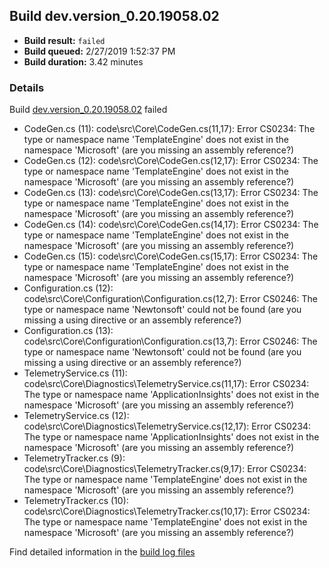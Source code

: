 ## Build dev.version_0.20.19058.02
- **Build result:** `failed`
- **Build queued:** 2/27/2019 1:52:37 PM
- **Build duration:** 3.42 minutes
### Details
Build [dev.version_0.20.19058.02](https://winappstudio.visualstudio.com/web/build.aspx?pcguid=a4ef43be-68ce-4195-a619-079b4d9834c2&builduri=vstfs%3a%2f%2f%2fBuild%2fBuild%2f27155) failed

+ CodeGen.cs (11): code\src\Core\CodeGen.cs(11,17): Error CS0234: The type or namespace name 'TemplateEngine' does not exist in the namespace 'Microsoft' (are you missing an assembly reference?)
+ CodeGen.cs (12): code\src\Core\CodeGen.cs(12,17): Error CS0234: The type or namespace name 'TemplateEngine' does not exist in the namespace 'Microsoft' (are you missing an assembly reference?)
+ CodeGen.cs (13): code\src\Core\CodeGen.cs(13,17): Error CS0234: The type or namespace name 'TemplateEngine' does not exist in the namespace 'Microsoft' (are you missing an assembly reference?)
+ CodeGen.cs (14): code\src\Core\CodeGen.cs(14,17): Error CS0234: The type or namespace name 'TemplateEngine' does not exist in the namespace 'Microsoft' (are you missing an assembly reference?)
+ CodeGen.cs (15): code\src\Core\CodeGen.cs(15,17): Error CS0234: The type or namespace name 'TemplateEngine' does not exist in the namespace 'Microsoft' (are you missing an assembly reference?)
+ Configuration.cs (12): code\src\Core\Configuration\Configuration.cs(12,7): Error CS0246: The type or namespace name 'Newtonsoft' could not be found (are you missing a using directive or an assembly reference?)
+ Configuration.cs (13): code\src\Core\Configuration\Configuration.cs(13,7): Error CS0246: The type or namespace name 'Newtonsoft' could not be found (are you missing a using directive or an assembly reference?)
+ TelemetryService.cs (11): code\src\Core\Diagnostics\TelemetryService.cs(11,17): Error CS0234: The type or namespace name 'ApplicationInsights' does not exist in the namespace 'Microsoft' (are you missing an assembly reference?)
+ TelemetryService.cs (12): code\src\Core\Diagnostics\TelemetryService.cs(12,17): Error CS0234: The type or namespace name 'ApplicationInsights' does not exist in the namespace 'Microsoft' (are you missing an assembly reference?)
+ TelemetryTracker.cs (9): code\src\Core\Diagnostics\TelemetryTracker.cs(9,17): Error CS0234: The type or namespace name 'TemplateEngine' does not exist in the namespace 'Microsoft' (are you missing an assembly reference?)
+ TelemetryTracker.cs (10): code\src\Core\Diagnostics\TelemetryTracker.cs(10,17): Error CS0234: The type or namespace name 'TemplateEngine' does not exist in the namespace 'Microsoft' (are you missing an assembly reference?)

Find detailed information in the [build log files](https://uwpctdiags.blob.core.windows.net/buildlogs/dev.version_0.20.19058.02_logs.zip)

